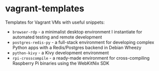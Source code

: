 vagrant-templates
=================

Templates for Vagrant VMs with useful snippets:

* `browser-rdp` - a minimalist desktop environment I instantiate for automated testing and remote development
* `postgres-redis-py` - a full-stack environment for developing complex Python apps with a Redis/Postgres backend in Debian Wheezy
* `python-kivy` - a Kivy development environment
* `rpi-crosscompile` - a ready-made environment for cross-compiling Raspberry Pi binaries using the WebKitNix SDK
